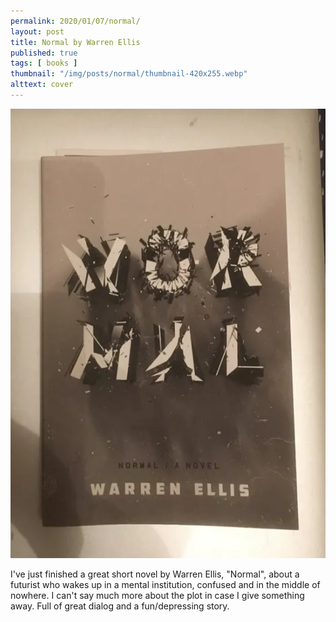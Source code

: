 ```yaml
---
permalink: 2020/01/07/normal/
layout: post
title: Normal by Warren Ellis
published: true
tags: [ books ]
thumbnail: "/img/posts/normal/thumbnail-420x255.webp"
alttext: cover
---
```


![cover](/img/posts/normal/normal-cover.webp)

I've just finished a great short novel by Warren Ellis, "Normal", about a futurist who wakes up 
in a mental institution, confused and in the middle of nowhere. I can't say much more about the 
plot in case I give something away. Full of great dialog and a fun/depressing story. 
